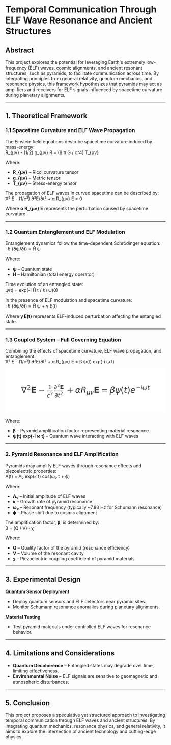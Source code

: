 # Temporal Communication Through ELF Wave Resonance and Ancient Structures  

## Abstract  
This project explores the potential for leveraging Earth's extremely low-frequency (ELF) waves, cosmic alignments, and ancient resonant structures, such as pyramids, to facilitate communication across time. By integrating principles from general relativity, quantum mechanics, and resonance physics, this framework hypothesizes that pyramids may act as amplifiers and receivers for ELF signals influenced by spacetime curvature during planetary alignments.  

---

## 1. Theoretical Framework  

### 1.1 Spacetime Curvature and ELF Wave Propagation  
The Einstein field equations describe spacetime curvature induced by mass-energy:  
R_{μν} - (1/2) g_{μν} R = (8 π G / c^4) T_{μν}

Where:  
- **R_{μν}** – Ricci curvature tensor  
- **g_{μν}** – Metric tensor  
- **T_{μν}** – Stress-energy tensor  

The propagation of ELF waves in curved spacetime can be described by:  
∇² E - (1/c²) ∂²E/∂t² + α R_{μν} E = 0

Where **α R_{μν} E** represents the perturbation caused by spacetime curvature.  

---

### 1.2 Quantum Entanglement and ELF Modulation  
Entanglement dynamics follow the time-dependent Schrödinger equation:  
i ℏ (∂ψ/∂t) = Ĥ ψ

Where:  
- **ψ** – Quantum state  
- **Ĥ** – Hamiltonian (total energy operator)  

Time evolution of an entangled state:  
ψ(t) = exp(-i Ĥ t / ℏ) ψ(0)

In the presence of ELF modulation and spacetime curvature:  
i ℏ (∂ψ/∂t) = Ĥ ψ + γ E(t)

Where **γ E(t)** represents ELF-induced perturbation affecting the entangled state.  

---

### 1.3 Coupled System – Full Governing Equation  
Combining the effects of spacetime curvature, ELF wave propagation, and entanglement:  
∇² E - (1/c²) ∂²E/∂t² + α R_{μν} E = β ψ(t) exp(-i ω t)

![Governing Equation](equation_image.png)  

Where:  
- **β** – Pyramid amplification factor representing material resonance  
- **ψ(t) exp(-i ω t)** – Quantum wave interacting with ELF waves  

---

### 2. Pyramid Resonance and ELF Amplification  
Pyramids may amplify ELF waves through resonance effects and piezoelectric properties:  
A(t) = A₀ exp(κ t) cos(ω₀ t + ϕ)

Where:  
- **A₀** – Initial amplitude of ELF waves  
- **κ** – Growth rate of pyramid resonance  
- **ω₀** – Resonant frequency (typically ~7.83 Hz for Schumann resonance)  
- **ϕ** – Phase shift due to cosmic alignment  

The amplification factor, **β**, is determined by:  
β = (Q / V) ⋅ χ

Where:  
- **Q** – Quality factor of the pyramid (resonance efficiency)  
- **V** – Volume of the resonant cavity  
- **χ** – Piezoelectric coupling coefficient of pyramid materials  

---

## 3. Experimental Design  

**Quantum Sensor Deployment**  
- Deploy quantum sensors and ELF detectors near pyramid sites.  
- Monitor Schumann resonance anomalies during planetary alignments.  

**Material Testing**  
- Test pyramid materials under controlled ELF waves for resonance behavior.  

---

## 4. Limitations and Considerations  
- **Quantum Decoherence** – Entangled states may degrade over time, limiting effectiveness.  
- **Environmental Noise** – ELF signals are sensitive to geomagnetic and atmospheric disturbances.  

---

## 5. Conclusion  
This project proposes a speculative yet structured approach to investigating temporal communication through ELF waves and ancient structures. By integrating quantum mechanics, resonance physics, and general relativity, it aims to explore the intersection of ancient technology and cutting-edge physics.  
